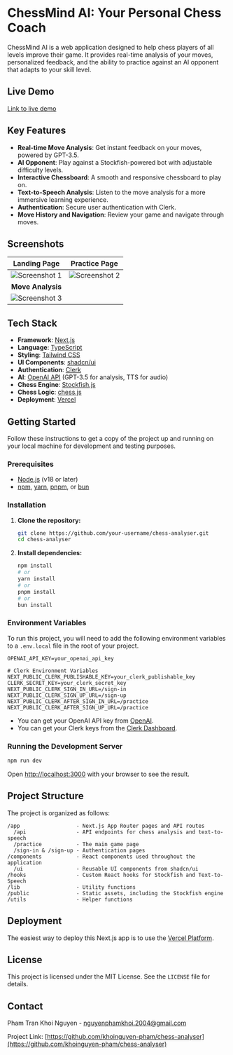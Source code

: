 # ChessMind AI: Your Personal Chess Coach

ChessMind AI is a web application designed to help chess players of all levels improve their game. It provides real-time analysis of your moves, personalized feedback, and the ability to practice against an AI opponent that adapts to your skill level.

## Live Demo

[Link to live demo](https://chessmindai.vercel.app)

## Key Features

- **Real-time Move Analysis**: Get instant feedback on your moves, powered by GPT-3.5.
- **AI Opponent**: Play against a Stockfish-powered bot with adjustable difficulty levels.
- **Interactive Chessboard**: A smooth and responsive chessboard to play on.
- **Text-to-Speech Analysis**: Listen to the move analysis for a more immersive learning experience.
- **Authentication**: Secure user authentication with Clerk.
- **Move History and Navigation**: Review your game and navigate through moves.

## Screenshots

| Landing Page | Practice Page |
| :---: | :---: |
| ![Screenshot 1](public/images/screenshot.png) | ![Screenshot 2](public/images/screenshot2.png) |
| **Move Analysis** |
| ![Screenshot 3](public/images/screenshot3.png) |

## Tech Stack

- **Framework**: [Next.js](https://nextjs.org/)
- **Language**: [TypeScript](https://www.typescriptlang.org/)
- **Styling**: [Tailwind CSS](https://tailwindcss.com/)
- **UI Components**: [shadcn/ui](https://ui.shadcn.com/)
- **Authentication**: [Clerk](https://clerk.com/)
- **AI**: [OpenAI API](https://openai.com/docs) (GPT-3.5 for analysis, TTS for audio)
- **Chess Engine**: [Stockfish.js](https://github.com/official-stockfish/Stockfish)
- **Chess Logic**: [chess.js](https://github.com/jhlywa/chess.js)
- **Deployment**: [Vercel](https://vercel.com/)

## Getting Started

Follow these instructions to get a copy of the project up and running on your local machine for development and testing purposes.

### Prerequisites

- [Node.js](https://nodejs.org/en/) (v18 or later)
- [npm](https://www.npmjs.com/), [yarn](https://yarnpkg.com/), [pnpm](https://pnpm.io/), or [bun](https://bun.sh/)

### Installation

1.  **Clone the repository:**
    ```bash
    git clone https://github.com/your-username/chess-analyser.git
    cd chess-analyser
    ```

2.  **Install dependencies:**
    ```bash
    npm install
    # or
    yarn install
    # or
    pnpm install
    # or
    bun install
    ```

### Environment Variables

To run this project, you will need to add the following environment variables to a `.env.local` file in the root of your project.

```
OPENAI_API_KEY=your_openai_api_key

# Clerk Environment Variables
NEXT_PUBLIC_CLERK_PUBLISHABLE_KEY=your_clerk_publishable_key
CLERK_SECRET_KEY=your_clerk_secret_key
NEXT_PUBLIC_CLERK_SIGN_IN_URL=/sign-in
NEXT_PUBLIC_CLERK_SIGN_UP_URL=/sign-up
NEXT_PUBLIC_CLERK_AFTER_SIGN_IN_URL=/practice
NEXT_PUBLIC_CLERK_AFTER_SIGN_UP_URL=/practice
```

- You can get your OpenAI API key from [OpenAI](https://platform.openai.com/account/api-keys).
- You can get your Clerk keys from the [Clerk Dashboard](https://dashboard.clerk.com/).

### Running the Development Server

```bash
npm run dev
```

Open [http://localhost:3000](http://localhost:3000) with your browser to see the result.

## Project Structure

The project is organized as follows:

```
/app                  - Next.js App Router pages and API routes
  /api                - API endpoints for chess analysis and text-to-speech
  /practice           - The main game page
  /sign-in & /sign-up - Authentication pages
/components           - React components used throughout the application
  /ui                 - Reusable UI components from shadcn/ui
/hooks                - Custom React hooks for Stockfish and Text-to-Speech
/lib                  - Utility functions
/public               - Static assets, including the Stockfish engine
/utils                - Helper functions
```

## Deployment

The easiest way to deploy this Next.js app is to use the [Vercel Platform](https://vercel.com/new?utm_medium=default-template&filter=next.js&utm_source=create-next-app&utm_campaign=create-next-app-readme).

## License

This project is licensed under the MIT License. See the `LICENSE` file for details.

## Contact

Pham Tran Khoi Nguyen - [nguyenphamkhoi.2004@gmail.com](mailto:ptknguyen04@@gmail.com)

Project Link: [https://github.com/khoinguyen-pham/chess-analyser](https://github.com/khoinguyen-pham/chess-analyser)
